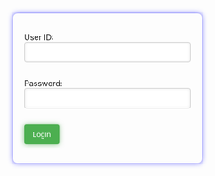 <style>
    form {
        max-width: 300px; /* Adjust the width as needed */
        margin: 0 auto; /* Center the form on the page */
        box-shadow: 0 0 10px rgba(0, 0, 255, 0.7); /* Box shadow for a subtle effect */
        padding: 20px;
        border-radius: 8px; /* Add rounded corners for a modern look */
    }

    input {
        width: 100%;
        padding: 10px;
        margin-bottom: 15px;
        box-shadow: inset 0 0 5px rgba(0, 0, 0, 0.1); /* Inner glow effect for input fields */
        border: 1px solid #ccc;
        border-radius: 4px;
        transition: box-shadow 0.3s ease; /* Add transition for a smooth effect */
    }

    input:focus {
        outline: none; /* Remove default focus outline */
        box-shadow: 0 0 10px rgba(0, 0, 255, 0.5); /* Change box shadow on focus for emphasis */
    }

    button {
        background-color: #4CAF50;
        color: white;
        padding: 10px 15px;
        border: none;
        border-radius: 4px;
        cursor: pointer;
        box-shadow: 0 0 10px rgba(0, 128, 0, 0.5); /* Box shadow for the button */
        transition: box-shadow 0.3s ease; /* Add transition for a smooth effect */
    }

    button:hover {
        box-shadow: 0 0 15px rgba(0, 128, 0, 1); /* Change box shadow on hover for emphasis */
    }
</style>

<!-- Your existing HTML form goes here -->
<!-- <form action="javascript:login_user()">
    <!-- ... -->
<!-- </form>

<script type="module">
    // Your existing JavaScript code goes here
</script> -->

<form action="javascript:login_user()">
    <p><label>
        User ID:
        <input type="text" name="uid" id="uid" required="" />
    </label></p>
    <p><label>
        Password:
        <input type="password" name="password" id="password" required="" />
    </label></p>
    <p>
        <button>Login</button>
    </p>
</form>

<!-- 
Below JavaScript code is designed to handle user authentication in a web application. It's written to work with a backend server that uses JWT (JSON Web Tokens) for authentication.

The script defines a function when the page loads. This function is triggered when the Login button in the HTML form above is pressed. 
 -->
<script type="module">
    // uri variable and options object are obtained from config.js


    function login_user(){
        // Set Authenticate endpoint
        const url ='http://127.0.0.1:8086/api/users/authenticate';

        // Set the body of the request to include login data from the DOM
        const body = {
            uid: document.getElementById("uid").value,
            password: document.getElementById("password").value,
        };

        // Change options according to Authentication requirements
        const authOptions = {
            mode: 'cors', // no-cors, *cors, same-origin
            credentials: 'include', // include, same-origin, omit
            headers: {
                'Content-Type': 'application/json',
            },
            method: 'POST', // Override the method property
            cache: 'no-cache', // Set the cache property
            body: JSON.stringify(body)
        };

        // Fetch JWT
        fetch(url, authOptions)
        .then(response => {
            // handle error response from Web API
            if (!response.ok) {
                const errorMsg = 'Login error: ' + response.status;
                console.log(errorMsg);
                return;
            }
            // Success!!!
            // Redirect to the database page
            window.location.href = "http://127.0.0.1:4100/CPT/2024/01/30/DataTable.html"
            ;
        })
        // catch fetch errors (ie ACCESS to server blocked)
        .catch(err => {

            console.error(err);
            // window.location.href = "http://127.0.0.1:4200/student/2024/01/30/loginfailed.html";
        });
    }

    // Attach login_user to the window object, allowing access to form action
    window.login_user = login_user;
</script>
